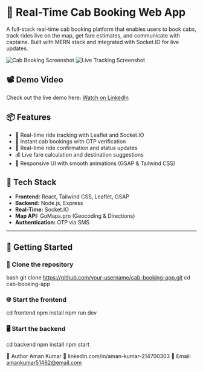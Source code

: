 # 🚖 Real-Time Cab Booking Web App

A full-stack real-time cab booking platform that enables users to book cabs, track rides live on the map, get fare estimates, and communicate with captains. Built with MERN stack and integrated with Socket.IO for live updates.

![Cab Booking Screenshot](./images/screenshot1.png)
![Live Tracking Screenshot](./images/screenshot2.png)

## 📽 Demo Video

Check out the live demo here: [Watch on LinkedIn]([https://www.linkedin.com/in/your-link](https://www.linkedin.com/posts/aman-kumar-214700303_reactjs-socketio-webdevelopment-activity-7328460877681131520-Sl_8?utm_source=share&utm_medium=member_desktop&rcm=ACoAAE2GRTABvVKmykBAmCBUrKB7QLwbuxor71k))

## 📦 Features

- 📍 Real-time ride tracking with Leaflet and Socket.IO  
- 🚕 Instant cab bookings with OTP verification  
- 💬 Real-time ride confirmation and status updates  
- 💰 Live fare calculation and destination suggestions  
- 🎨 Responsive UI with smooth animations (GSAP & Tailwind CSS)  

## 🔧 Tech Stack

- **Frontend:** React, Tailwind CSS, Leaflet, GSAP  
- **Backend:** Node.js, Express  
- **Real-Time:** Socket.IO  
- **Map API:** GoMaps.pro (Geocoding & Directions)  
- **Authentication:** OTP via SMS  

---

## 🚀 Getting Started

### 📁 Clone the repository

bash
git clone https://github.com/your-username/cab-booking-app.git
cd cab-booking-app


### 🌐 Start the frontend

cd frontend
npm install
npm run dev


### 🖥️ Start the backend

cd backend
npm install
npm start


🧠 Author
Aman Kumar
🔗 linkedin.com/in/aman-kumar-214700303
📧 Email: amankumar51462@email.com

